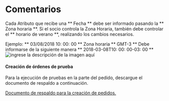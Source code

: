 # Comentarios
Cada Atributo que recibe una ** Fecha ** debe ser informado pasando la ** Zona horaria **.
Si el socio controla la Zona Horaria, también debe controlar el ** horario de verano **, realizando los cambios necesarios.

Ejemplo:
** 03/08/2018 10: 00: 00 ** Zona horaria ** GMT-3 **
Debe informarse de la siguiente manera ** 2018-03-08T10: 00: 00-03: 00 **
![ingrese la descripción de la imagen aquí](https://i.imgur.com/Kd564pu.png)

#### Creación de órdenes de prueba

Para la ejecución de pruebas en la parte del pedido, descargue el documento de respaldo a continuación.

[Documento de respaldo para la creación de pedidos.](http://developers.anymarket.com.br/Criando_Pedidos_de_Teste.pdf)